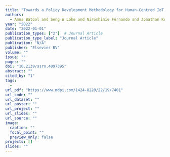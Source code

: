 ```yaml
---
title: "Towards a Policy Development Methodology for Human-Centred IoT Collectives"
authors:
  - Amna Batool and Seng W Loke and Niroshinie Fernando and Jonathan Kua
year: "2022"
date: "2022-01-01"
publication_types: ["2"]  # Journal Article
publication_type_label: "Journal Article"
publication: "N/A"
publisher: "Elsevier BV"
volume: ""
issue: ""
pages: ""
doi: "10.2139/ssrn.4097395"
abstract: ""
cited_by: "1"
tags:
  - 
url_pdf: "https://www.mdpi.com/1424-8220/22/19/7401"
url_code: ""
url_dataset: ""
url_poster: ""
url_project: ""
url_slides: ""
url_source: ""
image:
  caption: ""
  focal_point: ""
  preview_only: false
projects: []
slides: ""
---
```

